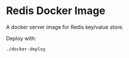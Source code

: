 # Redis Docker Image

A docker server image for Redis key/value store.

Deploy with:
```
./docker-deploy
```
